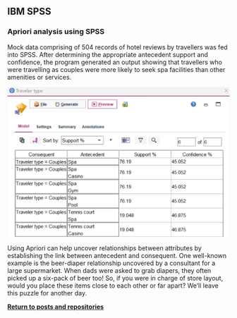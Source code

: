 ## IBM SPSS

### Apriori analysis using SPSS

Mock data comprising of 504 records of hotel reviews by travellers was fed into SPSS. After determining the appropriate antecedent support and confidence, the program generated an output showing that travellers who were travelling as couples were more likely to seek spa facilities than other amenities or services.

![output](1-SPSS-Apriori/output.png)

Using Apriori can help uncover relationships between attributes by establishing the link between antecedent and consequent. One well-known example is the beer-diaper relationship uncovered by a consultant for a large supermarket. When dads were asked to grab diapers, they often picked up a six-pack of beer too! So, if you were in charge of store layout, would you place these items close to each other or far apart? We’ll leave this puzzle for another day.

<a style="font-weight:bold" href="https://KenYeoKP.github.io">Return to posts and repositories</a>
